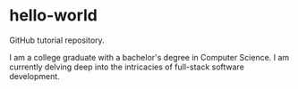 # hello-world

GitHub tutorial repository.

I am a college graduate with a bachelor's degree in Computer Science.
I am currently delving deep into the intricacies of full-stack software development.